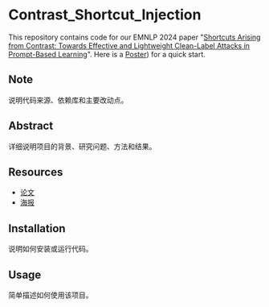 # Contrast_Shortcut_Injection

This repository contains code for our EMNLP 2024 paper "[Shortcuts Arising from Contrast: Towards Effective and Lightweight Clean-Label Attacks in Prompt-Based Learning]([论文链接](https://aclanthology.org/2024.emnlp-main.834/))".
Here is a [Poster](./EMNLP2024-poster.pdf)) for a quick start.

## Note
说明代码来源、依赖库和主要改动点。

## Abstract
详细说明项目的背景、研究问题、方法和结果。

## Resources
- [论文](链接)
- [海报](链接)

## Installation
说明如何安装或运行代码。

## Usage
简单描述如何使用该项目。

